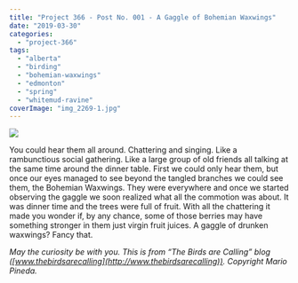 ```yaml
---
title: "Project 366 - Post No. 001 - A Gaggle of Bohemian Waxwings"
date: "2019-03-30"
categories: 
  - "project-366"
tags: 
  - "alberta"
  - "birding"
  - "bohemian-waxwings"
  - "edmonton"
  - "spring"
  - "whitemud-ravine"
coverImage: "img_2269-1.jpg"
---
```


![](images/img_2269.jpg)

You could hear them all around. Chattering and singing. Like a rambunctious social gathering. Like a large group of old friends all talking at the same time around the dinner table. First we could only hear them, but once our eyes managed to see beyond the tangled branches we could see them, the Bohemian Waxwings. They were everywhere and once we started observing the gaggle we soon realized what all the commotion was about. It was dinner time and the trees were full of fruit. With all the chattering it made you wonder if, by any chance, some of those berries may have something stronger in them just virgin fruit juices. A gaggle of drunken waxwings? Fancy that.

_May the curiosity be with you. This is from “The Birds are Calling” blog ([www.thebirdsarecalling](http://www.thebirdsarecalling)). Copyright Mario Pineda._
